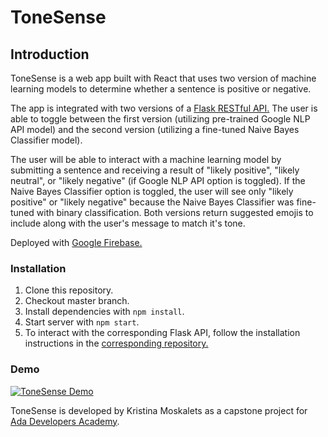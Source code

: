 # ToneSense

## Introduction
ToneSense is a web app built with React that uses two version of machine learning models to determine whether a sentence is positive or negative.

The app is integrated with two versions of a [Flask RESTful API.](https://github.com/krismosk/backend-capstone-2) The user is able to toggle between the first version (utilizing pre-trained Google NLP API model) and the second version (utilizing a fine-tuned Naive Bayes Classifier model).

The user will be able to interact with a machine learning model by submitting a sentence and receiving a result of "likely positive", "likely neutral", or "likely negative" (if Google NLP API option is toggled). If the Naive Bayes Classifier option is toggled, the user will see only "likely positive" or "likely negative" because the Naive Bayes Classifier was fine-tuned with binary classification. Both versions return suggested emojis to include along with the user's message to match it's tone.

Deployed with [Google Firebase.](https://capstone-1577215364656.firebaseapp.com/)

### Installation
1. Clone this repository.
2. Checkout master branch.
3. Install dependencies with `npm install`.
4. Start server with `npm start`.
5. To interact with the corresponding Flask API, follow the installation instructions in the [corresponding repository.](https://github.com/krismosk/backend-capstone-2)

### Demo
[![ToneSense Demo](http://img.youtube.com/vi/cTv0F3Z7DK4/0.jpg)](http://www.youtube.com/watch?v=cTv0F3Z7DK4 "ToneSense Demo")

ToneSense is developed by Kristina Moskalets as a capstone project for [Ada Developers Academy](https://adadevelopersacademy.org/).
